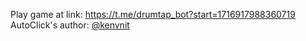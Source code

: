 Play game at link: https://t.me/drumtap_bot?start=1716917988360719
AutoClick's author: [@kenvnit](https://t.me/kenvnit)
